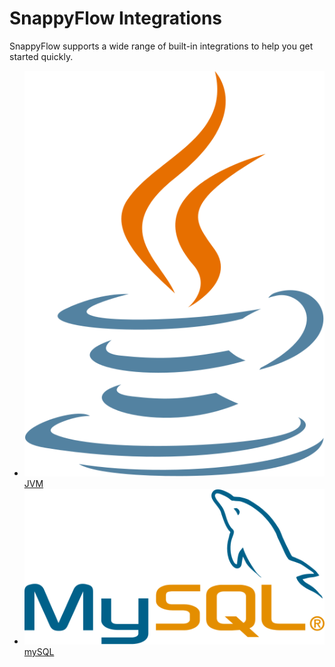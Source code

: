 # SnappyFlow Integrations

SnappyFlow supports a wide range of built-in integrations to help you get started quickly.

<ul class="icon_list">
<li><a href="#header0"><img src="images/jvm.svg" > <div>JVM</div></a></li>
<li><a href="#header1"><img src="images/mysql.svg"> <div>mySQL</div></a></li>
</ul> 
